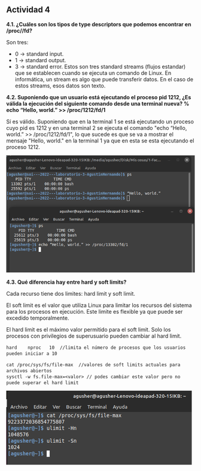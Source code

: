 ## Actividad 4

**4.1. ¿Cuáles son los tipos de type descriptors que podemos encontrar en /proc//fd?**

Son tres:
  - 0 -> standard input.
  - 1 -> standard output.
  - 3 -> standard error.
    Estos son tres standard streams (flujos estandar) que se establecen cuando se ejecuta un comando de Linux. En informática, un stream es algo que puede transferir datos. En el caso de estos streams, esos datos son texto.

**4.2. Suponiendo que un usuario está ejecutando el proceso pid 1212, ¿Es válida la ejecución del siguiente comando desde una terminal nueva? % echo “Hello, world.” >> /proc/1212/fd/1**

Sí es válido. 
Suponiendo que en la terminal 1 se está ejecutando un proceso cuyo pid es 1212 y en una terminal 2 se ejecuta el comando "echo “Hello, world.” >> /proc/1212/fd/1", lo que sucede es 
que se va a mostrar el mensaje "Hello, world." en la terminal 1 ya que en esta se esta ejecutando el proceso 1212.

![imagen](imagen.png)

**4.3. Qué diferencia hay entre hard y soft limits?**

Cada recurso tiene dos limites: hard limit y soft limit.

El soft limit es el valor que utiliza Linux para limitar los recursos del sistema para los procesos en ejecución. Este limite es flexible ya que puede ser excedido temporalmente.

El hard limit es el máximo valor permitido para el soft limit. Solo los procesos con privilegios de superusuario pueden cambiar al hard limit.
```
hard    nproc   10  //limita el número de procesos que los usuarios pueden iniciar a 10
```

```
cat /proc/sys/fs/file-max  //valores de soft limits actuales para archivos abiertos
sysctl -w fs.file-max=<valor> // podes cambiar este valor pero no puede superar el hard limit
```


![imagen](imagen2.png)

